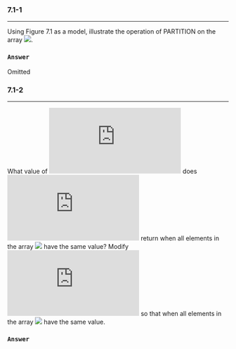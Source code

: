 ### 7.1-1 
***
Using Figure 7.1 as a model, illustrate the operation of PARTITION on the array ![](http://latex.codecogs.com/gif.latex?A\=\;<13,19,9,5,12,8,7,4,21,2,6,11>).

### `Answer`
Omitted


### 7.1-2  
***
What value of ![](http://latex.codecogs.com/gif.latex?q) does ![](http://latex.codecogs.com/gif.latex?PARTITION) return when all elements in the array ![](http://latex.codecogs.com/gif.latex?A\left[p..\r\right]) have the same value? Modify ![](http://latex.codecogs.com/gif.latex?PARTITION) so that when all elements in the array ![](http://latex.codecogs.com/gif.latex?A\left[p..\r\right]) have the same value.

### `Answer`